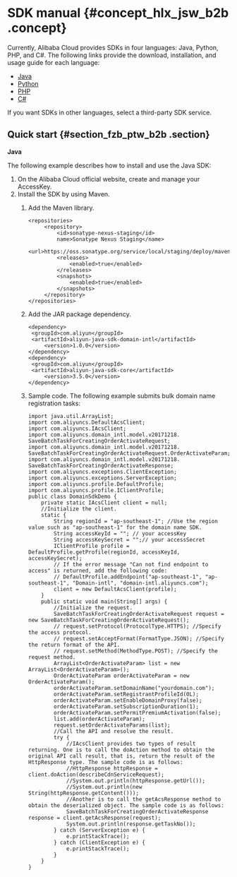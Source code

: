 # SDK manual {#concept_hlx_jsw_b2b .concept}

Currently, Alibaba Cloud provides SDKs in four languages: Java, Python, PHP, and C\#. The following links provide the download, installation, and usage guide for each language:

-   [Java](https://www.alibabacloud.com/support/developer-resources)
-   [Python](https://www.alibabacloud.com/support/developer-resources)
-   [PHP](https://www.alibabacloud.com/support/developer-resources)
-   [C\#](https://www.alibabacloud.com/support/developer-resources)

If you want SDKs in other languages, select a third-party SDK service.

## Quick start {#section_fzb_ptw_b2b .section}

**Java**

The following example describes how to install and use the Java SDK:

1.  On the Alibaba Cloud official website, create and manage your AccessKey.
2.  Install the SDK by using Maven.
    1.  Add the Maven library.

        ```
        <repositories>
             <repository>
                 <id>sonatype-nexus-staging</id>
                 name>Sonatype Nexus Staging</name>
                 <url>https://oss.sonatype.org/service/local/staging/deploy/maven2/</url>
                 <releases>
                     <enabled>true</enabled>
                 </releases>
                 <snapshots>
                     <enabled>true</enabled>
                 </snapshots>
             </repository>
        </repositories>
        ```

    2.  Add the JAR package dependency.

        ```
        <dependency>
         <groupId>com.aliyun</groupId>
         <artifactId>aliyun-java-sdk-domain-intl</artifactId>
             <version>1.0.0</version>
        </dependency>
        <dependency>
         <groupId>com.aliyun</groupId>
         <artifactId>aliyun-java-sdk-core</artifactId>
             <version>3.5.0</version>
        </dependency>
        ```

    3.  Sample code. The following example submits bulk domain name registration tasks:

        ```
        import java.util.ArrayList;
        import com.aliyuncs.DefaultAcsClient;
        import com.aliyuncs.IAcsClient;
        import com.aliyuncs.domain_intl.model.v20171218. SaveBatchTaskForCreatingOrderActivateRequest;
        import com.aliyuncs.domain_intl.model.v20171218. SaveBatchTaskForCreatingOrderActivateRequest.OrderActivateParam;
        import com.aliyuncs.domain_intl.model.v20171218. SaveBatchTaskForCreatingOrderActivateResponse;
        import com.aliyuncs.exceptions.ClientException;
        import com.aliyuncs.exceptions.ServerException;
        import com.aliyuncs.profile.DefaultProfile;
        import com.aliyuncs.profile.IClientProfile;
        public class DomainSdkDemo {
            private static IAcsClient client = null;
            //Initialize the client.
            static {
                String regionId = "ap-southeast-1"; //Use the region value such as "ap-southeast-1" for the domain name SDK.
                String accessKeyId = ""; // your accessKey
                String accessKeySecret = "";// your accessSecret
                IClientProfile profile = DefaultProfile.getProfile(regionId, accessKeyId, accessKeySecret);
                // If the error message "Can not find endpoint to access" is returned, add the following code:
                // DefaultProfile.addEndpoint("ap-southeast-1", "ap-southeast-1", "Domain-intl", "domain-intl.aliyuncs.com");
                client = new DefaultAcsClient(profile);
            }
            public static void main(String[] args) {
                //Initialize the request.
                SaveBatchTaskForCreatingOrderActivateRequest request = new SaveBatchTaskForCreatingOrderActivateRequest();
                // request.setProtocol(ProtocolType.HTTPS); //Specify the access protocol.
                // request.setAcceptFormat(FormatType.JSON); //Specify the return format of the API.
                // request.setMethod(MethodType.POST); //Specify the request method.
                ArrayList<OrderActivateParam> list = new ArrayList<OrderActivateParam>();
                OrderActivateParam orderActivateParam = new OrderActivateParam();
                orderActivateParam.setDomainName("yourdomain.com");
                orderActivateParam.setRegistrantProfileId(0L);
                orderActivateParam.setEnableDomainProxy(false);
                orderActivateParam.setSubscriptionDuration(1);
                orderActivateParam.setPermitPremiumActivation(false);
                list.add(orderActivateParam);
                request.setOrderActivateParams(list);
                //Call the API and resolve the result.
                try {
                    //IAcsClient provides two types of result returning. One is to call the doAction method to obtain the original API call result, that is, return the result of the HttpResponse type. The sample code is as follows:
                    //HttpResponse httpResponse = client.doAction(describeCdnServiceRequest);
                    //System.out.println(httpResponse.getUrl());
                    //System.out.println(new String(httpResponse.getContent()));
                    //Another is to call the getAcsResponse method to obtain the deserialized object. The sample code is as follows:
                    SaveBatchTaskForCreatingOrderActivateResponse response = client.getAcsResponse(request);
                    System.out.println(response.getTaskNo());
                } catch (ServerException e) {
                    e.printStackTrace();
                } catch (ClientException e) {
                    e.printStackTrace();
                }
            }
        }
        ```


